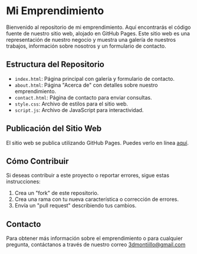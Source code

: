 # Mi Emprendimiento

Bienvenido al repositorio de mi emprendimiento. Aquí encontrarás el código fuente de nuestro sitio web, alojado en GitHub Pages. Este sitio web es una representación de nuestro negocio y muestra una galería de nuestros trabajos, información sobre nosotros y un formulario de contacto.

## Estructura del Repositorio
- `index.html`: Página principal con galería y formulario de contacto.
- `about.html`: Página "Acerca de" con detalles sobre nuestro emprendimiento.
- `contact.html`: Página de contacto para enviar consultas.
- `style.css`: Archivo de estilos para el sitio web.
- `script.js`: Archivo de JavaScript para interactividad.

## Publicación del Sitio Web
El sitio web se publica utilizando GitHub Pages. Puedes verlo en línea [aquí]().

## Cómo Contribuir
Si deseas contribuir a este proyecto o reportar errores, sigue estas instrucciones:
1. Crea un "fork" de este repositorio.
2. Crea una rama con tu nueva característica o corrección de errores.
3. Envía un "pull request" describiendo tus cambios.


## Contacto
Para obtener más información sobre el emprendimiento o para cualquier pregunta, contáctanos a través de nuestro correo 3dmontiillo@gmail.com
